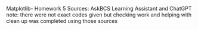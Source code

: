 Matplotlib-
Homework 5
Sources: AskBCS Learning Assistant and ChatGPT note: there were not exact codes given but checking work and helping with clean up was completed using those sources
